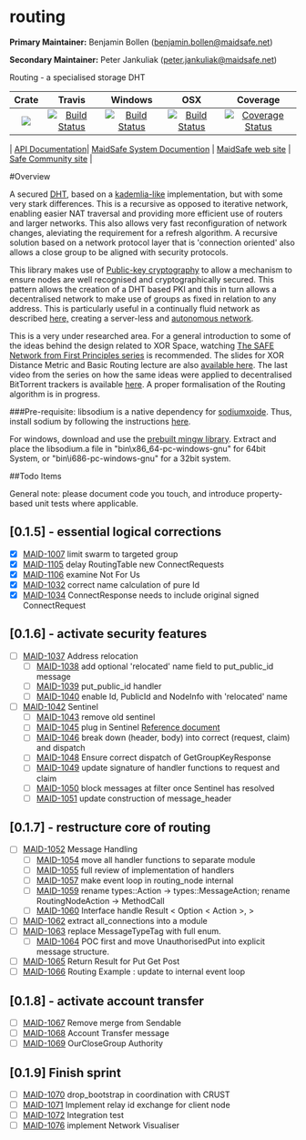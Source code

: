 # routing

**Primary Maintainer:**     Benjamin Bollen (benjamin.bollen@maidsafe.net)

**Secondary Maintainer:**   Peter Jankuliak (peter.jankuliak@maidsafe.net)

Routing - a specialised storage DHT

|Crate|Travis|Windows|OSX|Coverage|
|:------:|:-------:|:-------:|:-------:|:-------:|
|[![](http://meritbadge.herokuapp.com/routing)](https://crates.io/crates/routing)|[![Build Status](https://travis-ci.org/maidsafe/routing.svg?branch=master)](https://travis-ci.org/maidsafe/routing)|[![Build Status](http://ci.maidsafe.net:8080/buildStatus/icon?job=routing_win64_status_badge)](http://ci.maidsafe.net:8080/job/routing_win64_status_badge/)|[![Build Status](http://ci.maidsafe.net:8080/buildStatus/icon?job=routing_osx_status_badge)](http://ci.maidsafe.net:8080/job/routing_osx_status_badge/)|[![Coverage Status](https://coveralls.io/repos/maidsafe/routing/badge.svg)](https://coveralls.io/r/maidsafe/routing)|

| [API Documentation](http://maidsafe.github.io/routing/routing/)| [MaidSafe System Documention](http://systemdocs.maidsafe.net/) | [MaidSafe web site](http://www.maidsafe.net) | [Safe Community site](https://forum.safenetwork.io) |

#Overview

A secured [DHT](http://en.wikipedia.org/wiki/Distributed_hash_table), based on a [kademlia-like](http://en.wikipedia.org/wiki/Kademlia) implementation, but with some very stark differences. This is a recursive as opposed to iterative network, enabling easier NAT traversal and providing more efficient use of routers and larger networks. This also allows very fast reconfiguration of network changes, aleviating the requirement for a refresh algorithm. A recursive solution based on a network protocol layer that is 'connection oriented' also allows a close group to be aligned with security protocols.

This library makes use of [Public-key cryptography](http://en.wikipedia.org/wiki/Public-key_cryptography) to allow a mechanism to ensure nodes are well recognised and cryptographically secured. This pattern allows the creation of a DHT based PKI and this in turn allows a decentralised network to make use of groups as fixed in relation to any address. This is particularly useful in a continually fluid network as described [here,](http://maidsafe.net/Whitepapers/pdf/MaidSafeDistributedHashTable.pdf) creating a server-less and [autonomous network](http://maidsafe.net/docs/SAFEnetwork.pdf).

This is a very under researched area. For a general introduction to some of the ideas behind the design related to XOR Space, watching [The SAFE Network from First Principles series](https://www.youtube.com/watch?v=Lr9FJRDcNzk&list=PLiYqQVdgdw_sSDkdIZzDRQR9xZlsukIxD) is recommended. The slides for XOR Distance Metric and Basic Routing lecture are also [available here](http://ericklavoie.com/talks/safenetwork/1-xor-routing.pdf). The last video from the series on how the same ideas were applied to decentralised BitTorrent trackers is available [here](https://www.youtube.com/watch?v=YFV908uoLPY). A proper formalisation of the Routing algorithm is in progress.


###Pre-requisite:
libsodium is a native dependency for [sodiumxoide](https://github.com/dnaq/sodiumoxide). Thus, install sodium by following the instructions [here](http://doc.libsodium.org/installation/index.html).

For windows, download and use the [prebuilt mingw library](https://download.libsodium.org/libsodium/releases/libsodium-1.0.2-mingw.tar.gz).
Extract and place the libsodium.a file in "bin\x86_64-pc-windows-gnu" for 64bit System, or "bin\i686-pc-windows-gnu" for a 32bit system.

##Todo Items

General note: please document code you touch, and introduce property-based unit tests where applicable.

## [0.1.5] - essential logical corrections
- [x] [MAID-1007](https://maidsafe.atlassian.net/browse/MAID-1007) limit swarm to targeted group
 - [x] [MAID-1105](https://maidsafe.atlassian.net/browse/MAID-1105) delay RoutingTable new ConnectRequests
 - [x] [MAID-1106](https://maidsafe.atlassian.net/browse/MAID-1106) examine Not For Us
- [x] [MAID-1032](https://maidsafe.atlassian.net/browse/MAID-1032)
correct name calculation of pure Id
- [x] [MAID-1034](https://maidsafe.atlassian.net/browse/MAID-1034) ConnectResponse needs to include original signed ConnectRequest

## [0.1.6] - activate security features

- [ ] [MAID-1037](https://maidsafe.atlassian.net/browse/MAID-1037) Address relocation
  - [ ] [MAID-1038](https://maidsafe.atlassian.net/browse/MAID-1038) add optional 'relocated' name field to put_public_id message
  - [ ] [MAID-1039](https://maidsafe.atlassian.net/browse/MAID-1039) put_public_id handler
  - [ ] [MAID-1040](https://maidsafe.atlassian.net/browse/MAID-1040) enable Id, PublicId and NodeInfo with 'relocated' name
- [ ] [MAID-1042](https://maidsafe.atlassian.net/browse/MAID-1042) Sentinel
    - [ ] [MAID-1043](https://maidsafe.atlassian.net/browse/MAID-1043) remove old sentinel
    - [ ] [MAID-1045](https://maidsafe.atlassian.net/browse/MAID-1045) plug in Sentinel [Reference document](https://docs.google.com/document/d/1-x7pCq_YXm-P5xDi7y8UIYDbheVwJ10Q80FzgtnMD8A/edit?usp=sharing)
    - [ ] [MAID-1046](https://maidsafe.atlassian.net/browse/MAID-1046) break down (header, body) into correct (request, claim) and dispatch
    - [ ] [MAID-1048](https://maidsafe.atlassian.net/browse/MAID-1048) Ensure correct dispatch of GetGroupKeyResponse
    - [ ] [MAID-1049](https://maidsafe.atlassian.net/browse/MAID-1049) update signature of handler functions to request and claim
    - [ ] [MAID-1050](https://maidsafe.atlassian.net/browse/MAID-1050) block messages at filter once Sentinel has resolved
    - [ ] [MAID-1051](https://maidsafe.atlassian.net/browse/MAID-1051) update construction of message_header

## [0.1.7] - restructure core of routing

- [ ] [MAID-1052](https://maidsafe.atlassian.net/browse/MAID-1052) Message Handling
    - [ ] [MAID-1054](https://maidsafe.atlassian.net/browse/MAID-1054) move all handler functions to separate module
    - [ ] [MAID-1055](https://maidsafe.atlassian.net/browse/MAID-1055) full review of implementation of handlers
    - [ ] [MAID-1057](https://maidsafe.atlassian.net/browse/MAID-1057) make event loop in routing_node internal
    - [ ] [MAID-1059](https://maidsafe.atlassian.net/browse/MAID-1059) rename types::Action -> types::MessageAction; rename RoutingNodeAction -> MethodCall
    - [ ] [MAID-1060](https://maidsafe.atlassian.net/browse/MAID-1060) Interface handle Result < Option < Action >, >
- [ ] [MAID-1062](https://maidsafe.atlassian.net/browse/MAID-1062) extract all_connections into a module
- [ ] [MAID-1063](https://maidsafe.atlassian.net/browse/MAID-1063) replace MessageTypeTag with full enum.
    - [ ] [MAID-1064](https://maidsafe.atlassian.net/browse/MAID-1064) POC first and move UnauthorisedPut into explicit message structure.
- [ ] [MAID-1065](https://maidsafe.atlassian.net/browse/MAID-1065) Return Result for Put Get Post
- [ ] [MAID-1066](https://maidsafe.atlassian.net/browse/MAID-1066) Routing Example : update to internal event loop

## [0.1.8] - activate account transfer

- [ ] [MAID-1067](https://maidsafe.atlassian.net/browse/MAID-1067) Remove merge from Sendable
- [ ] [MAID-1068](https://maidsafe.atlassian.net/browse/MAID-1068) Account Transfer message
- [ ] [MAID-1069](https://maidsafe.atlassian.net/browse/MAID-1069) OurCloseGroup Authority

## [0.1.9] Finish sprint

- [ ] [MAID-1070](https://maidsafe.atlassian.net/browse/MAID-1070) drop_bootstrap in coordination with CRUST
- [ ] [MAID-1071](https://maidsafe.atlassian.net/browse/MAID-1071) Implement relay id exchange for client node
- [ ] [MAID-1072](https://maidsafe.atlassian.net/browse/MAID-1072) Integration test
- [ ] [MAID-1076](https://maidsafe.atlassian.net/browse/MAID-1076) implement Network Visualiser

